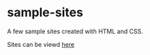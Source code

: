 # sample-sites
A few sample sites created with HTML and CSS.

Sites can be viewd [here](https://jwong421.github.io/sample-sites)
